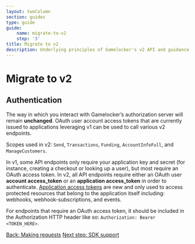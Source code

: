 ```yaml
---
layout: twoColumn
section: guides
type: guide
guide:
    name: migrate-to-v2
    step: '3'
title: Migrate to v2
description: Underlying principles of Gamelocker's v2 API and guidance on upgrading your application from Gamelocker's legacy v1 API.
---
```


# Migrate to v2

## Authentication

The way in which you interact with Gamelocker’s authorization server will remain **unchanged**. OAuth user account access tokens that are currently issued to applications leveraging v1 can be used to call various v2 endpoints.

Scopes used in v2: `Send`, `Transactions`, `Funding`, `AccountInfoFull`, and `ManageCustomers`.

In v1, some API endpoints only require your application key and secret (for instance, creating a checkout or looking up a user), but most require an OAuth access token. In v2, all API endpoints require either an OAuth user **account access_token** or an **application access_token** in order to authenticate. [Application access tokens](https://docsv2.gamelocker.app/#application-access-token) are new and only used to access protected resources that belong to the application itself including: webhooks, webhook-subscriptions, and events.

For endpoints that require an OAuth access token, it should be included in the Authorization HTTP header like so: `Authorization: Bearer <TOKEN_HERE>`.

<nav class="pager-nav">
    <a href="02-making-requests.html">Back: Making requests</a>
    <a href="04-sdk-support.html">Next step: SDK support</a>
</nav>
